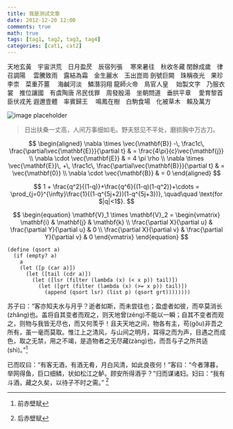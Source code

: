 ```yaml
---
title: 我是测试文章
date: 2012-12-20 12:00
comments: true
math: true
tags: [tag1, tag2, tag3, tag4]
categories: [cat1, cat2]
---
```


天地玄黃　宇宙洪荒　日月盈昃　辰宿列張
　寒來暑往　秋收冬藏  閏餘成歲　律召調陽
　雲騰致雨　露結為霜　金生麗水　玉出崑崗
劍號巨闕　珠稱夜光　果珍李柰　菜重芥薑
　海鹹河淡　鱗潛羽翔  龍師火帝　鳥官人皇　
始製文字　乃服衣裳　推位讓國　有虞陶唐
吊民伐罪　周發殷湯　坐朝問道　垂拱平章
　愛育黎首　臣伏戎羌  遐邇壹體　率賓歸王
　鳴鳳在樹　白駒食場　化被草木　賴及萬方

![image placeholder](http://www.baidu.com/img/bdlogo.png)

> 日出扶桑一丈高，人间万事细如毛。野夫怒见不平处，磨损胸中万古刀。


$$
\begin{aligned}
\nabla \times \vec{\mathbf{B}} -\, \frac1c\,
\frac{\partial\vec{\mathbf{E}}}{\partial t} & = \frac{4\pi}{c}\vec{\mathbf{j}}
\\   \nabla \cdot \vec{\mathbf{E}} & = 4 \pi \rho \\
\nabla \times \vec{\mathbf{E}}\, +\, \frac1c\,
\frac{\partial\vec{\mathbf{B}}}{\partial t} & = \vec{\mathbf{0}} \\
\nabla \cdot \vec{\mathbf{B}} & = 0 \end{aligned}
$$

$$
1 +  \frac{q^2}{(1-q)}+\frac{q^6}{(1-q)(1-q^2)}+\cdots = \prod_{j=0}^{\infty}\frac{1}{(1-q^{5j+2})(1-q^{5j+3})}, \quad\quad \text{for $|q|<1$}.
$$

$$
\begin{equation}
\mathbf{V}_1 \times \mathbf{V}_2 =  \begin{vmatrix}
\mathbf{i} & \mathbf{j} & \mathbf{k} \\
\frac{\partial X}{\partial u} &  \frac{\partial Y}{\partial u} & 0 \\
\frac{\partial X}{\partial v} &  \frac{\partial Y}{\partial v} & 0
\end{vmatrix}
\end{equation}
$$

```racket
(define (qsort a)
  (if (empty? a)
    a
    (let ([p (car a)])
      (let ([tail (cdr a)])
        (let ([lsr (filter (lambda (x) (< x p)) tail)])
          (let ([grt (filter (lambda (x) (>= x p)) tail)])
            (append (qsort lsr) (list p) (qsort grt))))))))
```

苏子曰：“客亦知夫水与月乎？逝者如斯，而未尝往也；盈虚者如彼，而卒莫消长(zhǎng)也。盖将自其变者而观之，则天地曾(zēng)不能以一瞬；自其不变者而观之，则物与我皆无尽也，而又何羡乎！且夫天地之间，物各有主，苟(gǒu)非吾之所有，虽一毫而莫取。惟江上之清风，与山间之明月，耳得之而为声，目遇之而成色，取之无禁，用之不竭，是造物者之无尽藏(zàng)也，而吾与子之所共适(shì)。”[^1]

已而叹曰：“有客无酒，有酒无肴，月白风清，如此良夜何！”客曰：“今者薄暮，举网得鱼，巨口细鳞，状如松江之鲈。顾安所得酒乎？”归而谋诸妇。妇曰：“我有斗酒，藏之久矣，以待子不时之需。” [^2]

[^1]: 前赤壁赋
[^2]: 后赤壁赋
